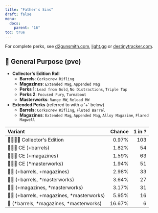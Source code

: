```yaml
---
title: "Father's Sins"
draft: false
menu:
  docs:
    parent: "16"
toc: true
---
```


For complete perks, see [d2gunsmith.com](https://d2gunsmith.com/w/3865728990), [light.gg](https://www.light.gg/db/items/3865728990) or [destinytracker.com](https://destinytracker.com/destiny-2/db/items/3865728990).



## 👾 General Purpose (pve)



* **Collector's Edition Roll**
  * **Barrels**: `Corkscrew Rifling`
  * **Magazines**: `Extended Mag`, `Appended Mag`
  * **Perks 1**: `Lead from Gold`, `No Distractions`, `Triple Tap`
  * **Perks 2**: `Focused Fury`, `Turnabout`
  * **Masterworks**: `Range MW`, `Reload MW`
* **Extended Perks** (referred to with a '+' below)
  * **Barrels**: `Corkscrew Rifling`, `Fluted Barrel`
  * **Magazines**: `Extended Mag`, `Appended Mag`, `Alloy Magazine`, `Flared Magwell`

| Variant | Chance | 1 in ? |
|:-|-:|-:|
| 👾👾👾🌟 Collector's Edition | 0.97% | 103 |
| 👾👾👾 CE (+barrels) | 1.82% | 54 |
| 👾👾👾 CE (+magazines) | 1.59% | 63 |
| 👾👾👾 CE (*masterworks) | 1.94% | 51 |
| 👾👾 (+barrels, +magazines) | 2.98% | 33 |
| 👾👾 (+barrels, *masterworks) | 3.64% | 27 |
| 👾👾 (+magazines, *masterworks) | 3.17% | 31 |
| 👾👾 (+barrels, +magazines, *masterworks) | 5.95% | 16 |
| 👾 (*barrels, *magazines, *masterworks) | 16.67% | 6 |
